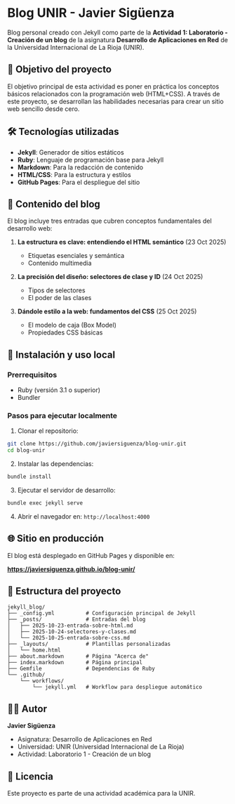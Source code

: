 # Blog UNIR - Javier Sigüenza

Blog personal creado con Jekyll como parte de la **Actividad 1: Laboratorio - Creación de un blog** de la asignatura **Desarrollo de Aplicaciones en Red** de la Universidad Internacional de La Rioja (UNIR).

## 🎯 Objetivo del proyecto

El objetivo principal de esta actividad es poner en práctica los conceptos básicos relacionados con la programación web (HTML+CSS). A través de este proyecto, se desarrollan las habilidades necesarias para crear un sitio web sencillo desde cero.

## 🛠️ Tecnologías utilizadas

- **Jekyll**: Generador de sitios estáticos
- **Ruby**: Lenguaje de programación base para Jekyll
- **Markdown**: Para la redacción de contenido
- **HTML/CSS**: Para la estructura y estilos
- **GitHub Pages**: Para el despliegue del sitio

## 📝 Contenido del blog

El blog incluye tres entradas que cubren conceptos fundamentales del desarrollo web:

1. **La estructura es clave: entendiendo el HTML semántico** (23 Oct 2025)
   - Etiquetas esenciales y semántica
   - Contenido multimedia

2. **La precisión del diseño: selectores de clase y ID** (24 Oct 2025)
   - Tipos de selectores
   - El poder de las clases

3. **Dándole estilo a la web: fundamentos del CSS** (25 Oct 2025)
   - El modelo de caja (Box Model)
   - Propiedades CSS básicas

## 🚀 Instalación y uso local

### Prerrequisitos

- Ruby (versión 3.1 o superior)
- Bundler

### Pasos para ejecutar localmente

1. Clonar el repositorio:
```bash
git clone https://github.com/javiersiguenza/blog-unir.git
cd blog-unir
```

2. Instalar las dependencias:
```bash
bundle install
```

3. Ejecutar el servidor de desarrollo:
```bash
bundle exec jekyll serve
```

4. Abrir el navegador en: `http://localhost:4000`

## 🌐 Sitio en producción

El blog está desplegado en GitHub Pages y disponible en:

**https://javiersiguenza.github.io/blog-unir/**

## 📁 Estructura del proyecto

```
jekyll_blog/
├── _config.yml          # Configuración principal de Jekyll
├── _posts/              # Entradas del blog
│   ├── 2025-10-23-entrada-sobre-html.md
│   ├── 2025-10-24-selectores-y-clases.md
│   └── 2025-10-25-entrada-sobre-css.md
├── _layouts/            # Plantillas personalizadas
│   └── home.html
├── about.markdown       # Página "Acerca de"
├── index.markdown       # Página principal
├── Gemfile              # Dependencias de Ruby
└── .github/
    └── workflows/
        └── jekyll.yml   # Workflow para despliegue automático

```

## 👨‍🎓 Autor

**Javier Sigüenza**

- Asignatura: Desarrollo de Aplicaciones en Red
- Universidad: UNIR (Universidad Internacional de La Rioja)
- Actividad: Laboratorio 1 - Creación de un blog

## 📄 Licencia

Este proyecto es parte de una actividad académica para la UNIR.
